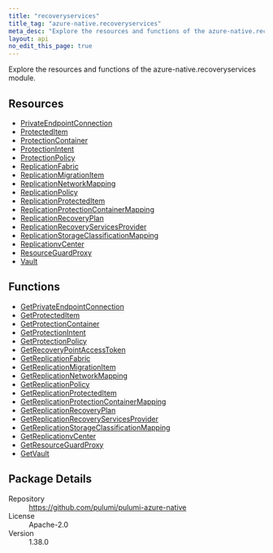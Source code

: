 ```yaml
---
title: "recoveryservices"
title_tag: "azure-native.recoveryservices"
meta_desc: "Explore the resources and functions of the azure-native.recoveryservices module."
layout: api
no_edit_this_page: true
---
```


<!-- WARNING: this file was generated by Pulumi Docs Generator. -->
<!-- Do not edit by hand unless you're certain you know what you are doing! -->

Explore the resources and functions of the azure-native.recoveryservices module.

<h2 id="resources">Resources</h2>
<ul class="api">
    <li><a href="privateendpointconnection" title="PrivateEndpointConnection"><span class="symbol resource"></span>PrivateEndpointConnection</a></li>
    <li><a href="protecteditem" title="ProtectedItem"><span class="symbol resource"></span>ProtectedItem</a></li>
    <li><a href="protectioncontainer" title="ProtectionContainer"><span class="symbol resource"></span>ProtectionContainer</a></li>
    <li><a href="protectionintent" title="ProtectionIntent"><span class="symbol resource"></span>ProtectionIntent</a></li>
    <li><a href="protectionpolicy" title="ProtectionPolicy"><span class="symbol resource"></span>ProtectionPolicy</a></li>
    <li><a href="replicationfabric" title="ReplicationFabric"><span class="symbol resource"></span>ReplicationFabric</a></li>
    <li><a href="replicationmigrationitem" title="ReplicationMigrationItem"><span class="symbol resource"></span>ReplicationMigrationItem</a></li>
    <li><a href="replicationnetworkmapping" title="ReplicationNetworkMapping"><span class="symbol resource"></span>ReplicationNetworkMapping</a></li>
    <li><a href="replicationpolicy" title="ReplicationPolicy"><span class="symbol resource"></span>ReplicationPolicy</a></li>
    <li><a href="replicationprotecteditem" title="ReplicationProtectedItem"><span class="symbol resource"></span>ReplicationProtectedItem</a></li>
    <li><a href="replicationprotectioncontainermapping" title="ReplicationProtectionContainerMapping"><span class="symbol resource"></span>ReplicationProtectionContainerMapping</a></li>
    <li><a href="replicationrecoveryplan" title="ReplicationRecoveryPlan"><span class="symbol resource"></span>ReplicationRecoveryPlan</a></li>
    <li><a href="replicationrecoveryservicesprovider" title="ReplicationRecoveryServicesProvider"><span class="symbol resource"></span>ReplicationRecoveryServicesProvider</a></li>
    <li><a href="replicationstorageclassificationmapping" title="ReplicationStorageClassificationMapping"><span class="symbol resource"></span>ReplicationStorageClassificationMapping</a></li>
    <li><a href="replicationvcenter" title="ReplicationvCenter"><span class="symbol resource"></span>ReplicationvCenter</a></li>
    <li><a href="resourceguardproxy" title="ResourceGuardProxy"><span class="symbol resource"></span>ResourceGuardProxy</a></li>
    <li><a href="vault" title="Vault"><span class="symbol resource"></span>Vault</a></li>
</ul>

<h2 id="functions">Functions</h2>
<ul class="api">
    <li><a href="getprivateendpointconnection" title="GetPrivateEndpointConnection"><span class="symbol function"></span>GetPrivateEndpointConnection</a></li>
    <li><a href="getprotecteditem" title="GetProtectedItem"><span class="symbol function"></span>GetProtectedItem</a></li>
    <li><a href="getprotectioncontainer" title="GetProtectionContainer"><span class="symbol function"></span>GetProtectionContainer</a></li>
    <li><a href="getprotectionintent" title="GetProtectionIntent"><span class="symbol function"></span>GetProtectionIntent</a></li>
    <li><a href="getprotectionpolicy" title="GetProtectionPolicy"><span class="symbol function"></span>GetProtectionPolicy</a></li>
    <li><a href="getrecoverypointaccesstoken" title="GetRecoveryPointAccessToken"><span class="symbol function"></span>GetRecoveryPointAccessToken</a></li>
    <li><a href="getreplicationfabric" title="GetReplicationFabric"><span class="symbol function"></span>GetReplicationFabric</a></li>
    <li><a href="getreplicationmigrationitem" title="GetReplicationMigrationItem"><span class="symbol function"></span>GetReplicationMigrationItem</a></li>
    <li><a href="getreplicationnetworkmapping" title="GetReplicationNetworkMapping"><span class="symbol function"></span>GetReplicationNetworkMapping</a></li>
    <li><a href="getreplicationpolicy" title="GetReplicationPolicy"><span class="symbol function"></span>GetReplicationPolicy</a></li>
    <li><a href="getreplicationprotecteditem" title="GetReplicationProtectedItem"><span class="symbol function"></span>GetReplicationProtectedItem</a></li>
    <li><a href="getreplicationprotectioncontainermapping" title="GetReplicationProtectionContainerMapping"><span class="symbol function"></span>GetReplicationProtectionContainerMapping</a></li>
    <li><a href="getreplicationrecoveryplan" title="GetReplicationRecoveryPlan"><span class="symbol function"></span>GetReplicationRecoveryPlan</a></li>
    <li><a href="getreplicationrecoveryservicesprovider" title="GetReplicationRecoveryServicesProvider"><span class="symbol function"></span>GetReplicationRecoveryServicesProvider</a></li>
    <li><a href="getreplicationstorageclassificationmapping" title="GetReplicationStorageClassificationMapping"><span class="symbol function"></span>GetReplicationStorageClassificationMapping</a></li>
    <li><a href="getreplicationvcenter" title="GetReplicationvCenter"><span class="symbol function"></span>GetReplicationvCenter</a></li>
    <li><a href="getresourceguardproxy" title="GetResourceGuardProxy"><span class="symbol function"></span>GetResourceGuardProxy</a></li>
    <li><a href="getvault" title="GetVault"><span class="symbol function"></span>GetVault</a></li>
</ul>

<h2 id="package-details">Package Details</h2>
<dl class="package-details">
	<dt>Repository</dt>
	<dd><a href="https://github.com/pulumi/pulumi-azure-native">https://github.com/pulumi/pulumi-azure-native</a></dd>
	<dt>License</dt>
	<dd>Apache-2.0</dd>
	<dt>Version</dt>
	<dd>1.38.0</dd>
</dl>

